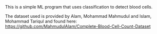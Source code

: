 This is a simple ML program that uses classification to detect blood cells. 

The dataset used is provided by Alam, Mohammad Mahmudul and Islam, Mohammad Tariqul and found here: 
https://github.com/MahmudulAlam/Complete-Blood-Cell-Count-Dataset

